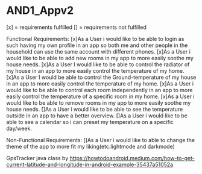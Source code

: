 # AND1_Appv2

[x] = requirements fulfilled
[] = requirements not fulfilled

Functional Requirements:
[x]As a User i would like to be able to login as such having my own profile in an app so both me and other people in the household can use the same account with
different phones. 
[x]As a User i would like to be able to add new rooms in my app to more easily soothe my house needs.
[x]As a User I would like to be able to control the radiator of my house in an app to more easily control the temperature of my home.
[x]As a User I would be able to control the Ground-temperature of my house in an app to more easily control the temperature of my home.
[x]As a User i would like to be able to control each room independently in an app to more easily control the temperature of a specific room in my home. 
[x]As a User i would like to be able to remove rooms in my app to more easily soothe my house needs.
[]As a User i would like to be able to see the temperature outside in an app to have a better overview.
[]As a User i would like to be able to see a calendar so i can preset my temperature on a specific day/week.




Non-Functional Requirements:
[]As a User i would like to able to change the theme of the app to more fit my liking(etc.lightmode and darkmode)




GpsTracker java class by https://howtodoandroid.medium.com/how-to-get-current-latitude-and-longitude-in-android-example-35437a51052a 
